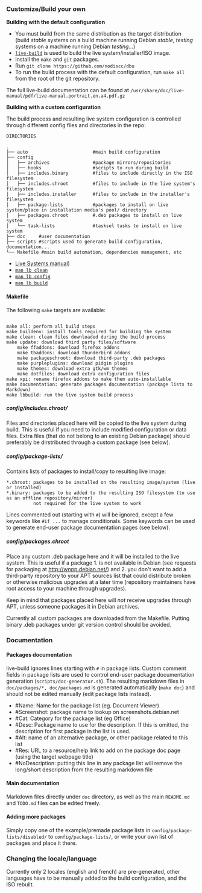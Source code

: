 ### Customize/Build your own

**Building with the default configuration**

 * You must build from the same distribution as the target distribution (build *stable* systems on a build machine running Debian *stable*, *testing* systems on a machine running Debian *testing*...)
 * [`live-build`](https://www.debian.org/devel/debian-live/) is used to build the live system/installer/ISO image.
 * Install the `make` and `git` packages.
 * Run `git clone https://github.com/nodiscc/dbu`
 * To run the build process with the default configuration, run `make all` from the root of the git repository.

The full live-build documentation can be found at `/usr/share/doc/live-manual/pdf/live-manual.portrait.en.a4.pdf.gz`

**Building with a custom configuration**

The build process and resulting live system configuration is controlled through
different config files and directories in the repo:

```
DIRECTORIES

.
├── auto                        #main build configuration
├── config
│   ├── archives                #package mirrors/repositories
│   ├── hooks                   #scripts to run during build
│   ├── includes.binary         #files to include directly in the ISO filesystem
│   ├── includes.chroot         #files to include in the live system's filesystem
│   ├── includes.installer      #files to include in the installer's filesystem
│   ├── package-lists           #packages to install on live system/place in installation media's pool/ directory
│   ├── packages.chroot         #.deb packages to install on live system
│   └── task-lists              #tasksel tasks to install on live system
├── doc     #user documentation
├── scripts #scripts used to generate build configuration, documentation...
└── Makefile #main build automation, dependencies management, etc

```

* [Live Systems manual](https://debian-live.alioth.debian.org/live-manual/stable/manual/html/live-manual.en.html))
* [`man lb clean`](https://manpages.debian.org/cgi-bin/man.cgi?query=lb_clean&sektion=1&apropos=0&manpath=Debian+8+jessie&locale=)
* [`man lb config`](https://manpages.debian.org/cgi-bin/man.cgi?query=lb_config&sektion=1&apropos=0&manpath=Debian+8+jessie&locale=)
* [`man lb build`](https://manpages.debian.org/cgi-bin/man.cgi?query=lb_build&sektion=1&apropos=0&manpath=Debian+8+jessie&locale=)


#### Makefile

The following `make` targets are available:

```

make all: perform all build steps
make buildenv: install tools required for building the system
make clean: clean files downloaded during the build process
make update: download third party files/software
    make ffaddons: download firefox addons
    make tbaddons: download thunderbird addons
    make packageschroot: download third-party .deb packages
    make purpleplugins: download pidgin plugins
    make themes: download extra gtk/wm themes
    make dotfiles: download extra configuration files
make xpi: rename firefox addons to make them auto-installable
make documentation: generate packages documentation (package lists to Markdown)
make lbbuild: run the live system build process

```

##### config/includes.chroot/

Files and directories placed here will be copied to the live system during build.
This is useful if you need to include modified configuration or data files. Extra
files (that do not belong to an existing Debian package) should preferably be
dirstributed through a custom package (see below).


##### config/package-lists/

Contains lists of packages to install/copy to resulting live image:

    *.chroot: packages to be installed on the resulting image/system (live or installed)
    *.binary: packages to be added to the resulting ISO filesystem (to use as an offline repository/mirror)
              not required for the live system to work

Lines commented out (starting with `#`) will be ignored, except a few keywords
like `#if ...` to manage conditionals. Some keywords can be used to generate
end-user package documentation pages (see below).

##### config/packages.chroot

Place any custom .deb package here and it will be installed to the live system. 
This is useful if a package 1. is not available in Debian (see requests for
packaging  at http://wnpp.debian.net/) and 2. you don't want to add a third-party
repository to your APT sources list that could distribute broken or otherwise
malicious upgrades at a later time (repository maintainers have root access to 
your machine through upgrades).

Keep in mind that packages placed here will _not_ receive upgrades through APT,
unless someone packages it in Debian archives.

Currently all custom packages are downloaded from the Makefile.
Putting binary .deb packages under git version control should be avoided.
 
### Documentation

#### Packages documentation
 
live-build ignores lines starting with `#` in package lists. 
Custom comment fields in package lists are used to control end-user package
documentation generation (`scripts/doc-generator.sh`). The resulting markdown
files in `doc/packages/*, doc/packages.md` is generated automatically (`make doc`)
and should not be edited manually (edit package lists instead).


 * #Name: Name for the package list (eg. Document Viewer)
 * #Screenshot: package name to lookup on screenshots.debian.net
 * #Cat: Category for the package list (eg Office)
 * #Desc: Package name to use for the description. If this is omitted, the description for first package in the list is used.
 * #Alt: name of an alternative package, or other package related to this list
 * #Res: URL to a resource/help link to add on the package doc page (using the target webpage title)
 * #NoDescription: putting this line in any package list will remove the long/short description from the resulting markdown file

#### Main documentation

Markdown files directly under `doc` directory, as well as the main `README.md`
and `TODO.md` files can be edited freely.

#### Adding more packages

Simply copy one of the example/premade package lists in `config/package-lists/disabled/` to `config/package-lists/`, or write your own list of packages and place it there.

### Changing the locale/language

Currently only 2 locales (english and french) are pre-generated, other languages
have to be manually added to the build configuration, and the ISO rebuilt.

